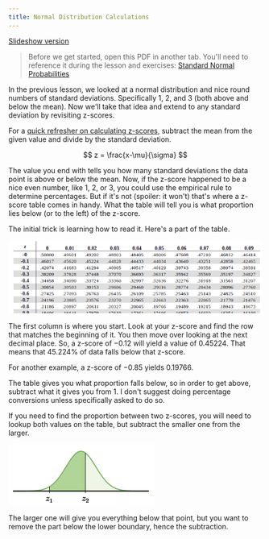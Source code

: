 ```yaml
---
title: Normal Distribution Calculations
---
```


[Slideshow version](https://1drv.ms/p/c/c4097c61e06a2b97/EVrz4ZKixHRIocsj9ES0j44BNfe7nCFqkeyoXraV6IvGtw?e=VacDuX)

> Before we get started, open this PDF in another tab. You'll need to reference it during the lesson and exercises: [Standard Normal Probabilities](/misc/standard-normal-probabilities.pdf)

In the previous lesson, we looked at a normal distribution and nice round numbers of standard deviations. Specifically 1, 2, and 3 (both above and below the mean). Now we'll take that idea and extend to any standard deviation by revisiting z-scores.

For a [quick refresher on calculating z-scores](./2.3-percentiles-and-z-scores.md), subtract the mean from the given value and divide by the standard deviation.

$$ z = \frac{x-\mu}{\sigma} $$

The value you end with tells you how many standard deviations the data point is above or below the mean. Now, if the z-score happened to be a nice even number, like 1, 2, or 3, you could use the empirical rule to determine percentages. But if it's not (spoiler: it won't) that's where a z-score table comes in handy. What the table will tell you is what proportion lies below (or to the left) of the z-score.

The initial trick is learning how to read it. Here's a part of the table.

![z score table partial](../img/2.5-z-score-table-partial.png)

The first column is where you start. Look at your z-score and find the row that matches the beginning of it. You then move over looking at the next decimal place. So, a z-score of −0.12 will yield a value of 0.45224. That means that 45.224% of data falls below that z-score.

For another example, a z-score of −0.85 yields 0.19766.

The table gives you what proportion falls below, so in order to get above, subtract what it gives you from 1. I don't suggest doing percentage conversions unless specifically asked to do so.

If you need to find the proportion between two z-scores, you will need to lookup both values on the table, but subtract the smaller one from the larger.

![between two z-scores](../img/2.5-z-score-between.png)

The larger one will give you everything below that point, but you want to remove the part below the lower boundary, hence the subtraction.

